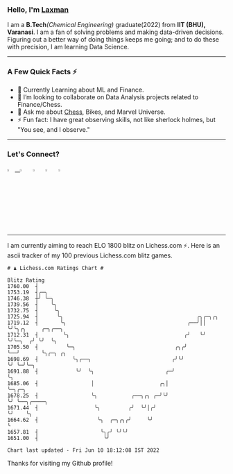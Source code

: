   ### Hello, I'm [Laxman](https://laxman-lakhan.github.io)

I am a **B.Tech**_(Chemical Engineering)_ graduate(2022) from **IIT (BHU), Varanasi**. I am a fan of solving problems and making data-driven decisions. Figuring out a better way of doing things keeps me going; and to do these with precision, I am learning Data Science. 

---

### A Few Quick Facts ⚡️

- 🧐 Currently Learning about ML and Finance.
- 👯 I’m looking to collaborate on Data Analysis projects related to Finance/Chess.
- 💬 Ask me about [Chess](https://lichess.org/@/YourKingIsInDanger), Bikes, and Marvel Universe.
- ⚡️ Fun fact: I have great observing skills, not like sherlock holmes, but "You see, and I observe."

---

### Let's Connect?

<a href="mailto:laxmansingh.lakhan@gmail.com"> <img src="https://img.icons8.com/fluent/48/000000/gmail.png" width="3.5%"/> &nbsp;
[<img src="https://img.icons8.com/color/48/000000/linkedin.png" width="3.5%"/>](https://www.linkedin.com/in/laxman-lakhan/)  &nbsp;
[<img src="https://img.icons8.com/fluent/48/000000/facebook-new.png" width="3.5%"/>](https://www.facebook.com/s.laxmanlakhan/)  &nbsp;
[<img src="https://img.icons8.com/fluent/48/000000/instagram-new.png" width="3.5%"/>](https://www.instagram.com/laxman.lakhan/)  &nbsp;
[<img src="https://img.icons8.com/color/48/000000/twitter.png" width="3.5%"/>](https://twitter.com/laxman__lakhan)  &nbsp;

 ---
  
I am currently aiming to reach ELO 1800 blitz on Lichess.com ⚡. Here is an ascii tracker of my 100 previous Lichess.com blitz games.

  ```
  # ♟︎ Lichess.com Ratings Chart #
  
  Blitz Rating
 1760.00  ┤
 1753.19  ┤╭─╮
 1746.38  ┼╯ ╰─╮
 1739.56  ┤    ╰╮
 1732.75  ┤     ╰╮
 1725.94  ┤      ╰╮                                           ╭╮╭─╮╭╮
 1719.12  ┤       ╰╮                                       ╭──╯││ ╰╯╰╮╭╮     ╭─╮╭──╮
 1712.31  ┤        ╰╮                                     ╭╯   ╰╯    ╰╯╰─╮  ╭╯ ╰╯  ╰╮
 1705.50  ┤         ╰─╮                                ╭╮╭╯              ╰──╯       ╰╮╭─╮ ╭╮
 1698.69  ┤           ╰╮╭──╮                          ╭╯╰╯                           ╰╯ ╰─╯╰─╮
 1691.88  ┤            ╰╯  ╰╮                       ╭─╯                                      ╰╮
 1685.06  ┤                 │                     ╭╮│                                         ╰─╮╭─╮
 1678.25  ┤                 ╰╮           ╭──╮╭╮ ╭─╯╰╯                                           ╰╯ ╰──╮╭────╮
 1671.44  ┤                  ╰╮         ╭╯  ╰╯│╭╯                                                     ╰╯    ╰╮
 1664.62  ┤                   ╰╮  ╭─╮╭╮╭╯     ╰╯                                                             ╰
 1657.81  ┤                    ╰╮╭╯ ╰╯╰╯
 1651.00  ┤                     ╰╯

Chart last updated - Fri Jun 10 18:12:08 IST 2022  
  ```
  
  
Thanks for visiting my Github profile!
